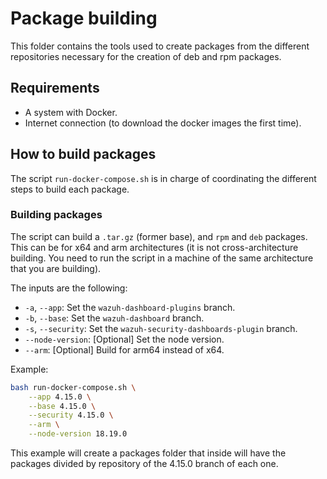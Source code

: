 # Package building

This folder contains the tools used to create packages from the different repositories necessary for the creation of deb and rpm packages.

## Requirements

- A system with Docker.
- Internet connection (to download the docker images the first time).

## How to build packages

The script `run-docker-compose.sh` is in charge of coordinating the different steps to build each package.

### Building packages

The script can build a `.tar.gz` (former base), and `rpm` and `deb` packages. This can be for x64 and arm architectures (it is not cross-architecture building. You need to run the script in a machine of the same architecture that you are building).

The inputs are the following:

- `-a`, `--app`: Set the `wazuh-dashboard-plugins` branch.
- `-b`, `--base`: Set the `wazuh-dashboard` branch.
- `-s`, `--security`: Set the `wazuh-security-dashboards-plugin` branch.
- `--node-version`: [Optional] Set the node version.
- `--arm`: [Optional] Build for arm64 instead of x64.

Example:

```bash
bash run-docker-compose.sh \
    --app 4.15.0 \
    --base 4.15.0 \
    --security 4.15.0 \
    --arm \
    --node-version 18.19.0
```

This example will create a packages folder that inside will have the packages divided by repository of the 4.15.0 branch of each one.
